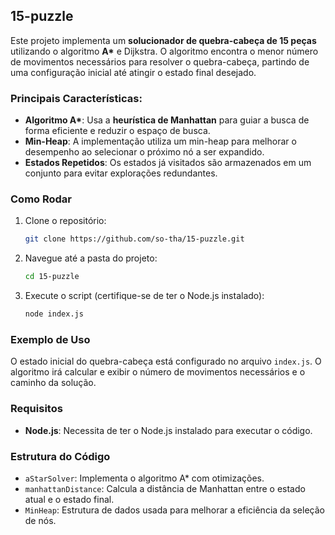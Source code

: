 ## 15-puzzle 

Este projeto implementa um **solucionador de quebra-cabeça de 15 peças** utilizando o algoritmo **A\*** e Dijkstra. O algoritmo encontra o menor número de movimentos necessários para resolver o quebra-cabeça, partindo de uma configuração inicial até atingir o estado final desejado. 

### Principais Características:
- **Algoritmo A\***: Usa a **heurística de Manhattan** para guiar a busca de forma eficiente e reduzir o espaço de busca.
- **Min-Heap**: A implementação utiliza um min-heap para melhorar o desempenho ao selecionar o próximo nó a ser expandido.
- **Estados Repetidos**: Os estados já visitados são armazenados em um conjunto para evitar explorações redundantes.

### Como Rodar

1. Clone o repositório:
   ```bash
   git clone https://github.com/so-tha/15-puzzle.git
   ```
2. Navegue até a pasta do projeto:
   ```bash
   cd 15-puzzle
   ```
3. Execute o script (certifique-se de ter o Node.js instalado):
   ```bash
   node index.js
   ```

### Exemplo de Uso

O estado inicial do quebra-cabeça está configurado no arquivo `index.js`. O algoritmo irá calcular e exibir o número de movimentos necessários e o caminho da solução.

### Requisitos

- **Node.js**: Necessita de ter o Node.js instalado para executar o código.

### Estrutura do Código

- `aStarSolver`: Implementa o algoritmo A* com otimizações.
- `manhattanDistance`: Calcula a distância de Manhattan entre o estado atual e o estado final.
- `MinHeap`: Estrutura de dados usada para melhorar a eficiência da seleção de nós.
